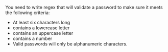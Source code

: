 You need to write regex that will validate a password to make sure it meets the following criteria:

- At least six characters long
- contains a lowercase letter
- contains an uppercase letter
- contains a number
- Valid passwords will only be alphanumeric characters.

#
